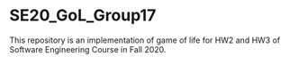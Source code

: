 # SE20_GoL_Group17



This repository is an implementation of game of life for HW2 and HW3 of Software Engineering Course in Fall 2020. 
